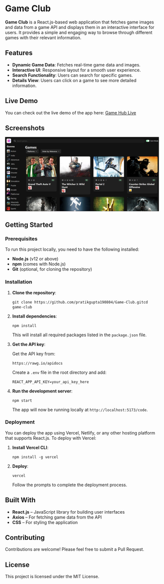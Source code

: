 <h1>Game Club</h1>
    <p><strong>Game Club</strong> is a React.js-based web application that fetches game images and data from a game API and displays them in an interactive interface for users. It provides a simple and engaging way to browse through different games with their relevant information.</p>

<h2>Features</h2>
    <ul>
        <li><strong>Dynamic Game Data</strong>: Fetches real-time game data and images.</li>
        <li><strong>Interactive UI</strong>: Responsive layout for a smooth user experience.</li>
        <li><strong>Search Functionality</strong>: Users can search for specific games.</li>
        <li><strong>Details View</strong>: Users can click on a game to see more detailed information.</li>
    </ul>

<h2>Live Demo</h2>
    <p>You can check out the live demo of the app here: <a href="your-demo-link">Game Hub Live</a></p>

<h2>Screenshots</h2>
    <img src="src/assets/GameClub webApp.png" alt="Game Hub Screenshot" />

<h2>Getting Started</h2>

 <h3>Prerequisites</h3>
    <p>To run this project locally, you need to have the following installed:</p>
    <ul>
        <li><strong>Node.js</strong> (v12 or above)</li>
        <li><strong>npm</strong> (comes with Node.js)</li>
        <li><strong>Git</strong> (optional, for cloning the repository)</li>
    </ul>

 <h3>Installation</h3>
    <ol>
        <li><strong>Clone the repository</strong>:
            <pre><code>git clone https://github.com/pratikgupta190804/Game-Club.gitcd game-club</code></pre>
        </li>
        <li><strong>Install dependencies</strong>:
            <pre><code>npm install</code></pre>
            <p>This will install all required packages listed in the <code>package.json</code> file.</p>
        </li>
        <li><strong>Get the API key</strong>:
            <p>Get the API key from:</p>
            <pre><code>https://rawg.io/apidocs</code></pre>
            <p>Create a <code>.env</code> file in the root directory and add:</p>
            <pre><code>REACT_APP_API_KEY=your_api_key_here</code></pre>
        </li>
        <li><strong>Run the development server</strong>:
            <pre><code>npm start</code></pre>
            <p>The app will now be running locally at <code>http://localhost:5173/code</code>.</p>
        </li>
    </ol>

 <h3>Deployment</h3>
<p>You can deploy the app using Vercel, Netlify, or any other hosting platform that supports React.js. To deploy with Vercel:</p>
    <ol>
        <li><strong>Install Vercel CLI</strong>:
            <pre><code>npm install -g vercel</code></pre>
        </li>
        <li><strong>Deploy</strong>:
            <pre><code>vercel</code></pre>
            <p>Follow the prompts to complete the deployment process.</p>
        </li>
    </ol>

<h2>Built With</h2>
    <ul>
        <li><strong>React.js</strong> – JavaScript library for building user interfaces</li>
        <li><strong>Axios</strong> – For fetching game data from the API</li>
        <li><strong>CSS</strong> – For styling the application</li>
    </ul>

<h2>Contributing</h2>
    <p>Contributions are welcome! Please feel free to submit a Pull Request.</p>
    <h2>License</h2>
 <p>This project is licensed under the MIT License.</p>
